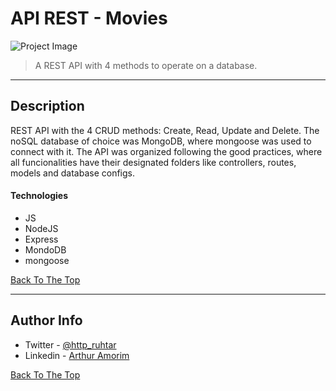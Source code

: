 # API REST - Movies

![Project Image](https://images-na.ssl-images-amazon.com/images/I/51WcUuvChzL.png)

> A REST API with 4 methods to operate on a database.

---

## Description

REST API with the 4 CRUD methods: Create, Read, Update and Delete. The noSQL database of choice was MongoDB, where mongoose was used to connect with it. 
The API was organized following the good practices, where all funcionalities have their designated folders like controllers, routes, models and database configs.

#### Technologies

- JS
- NodeJS
- Express
- MondoDB
- mongoose

[Back To The Top](#read-me-template)

---


## Author Info

- Twitter - [@http_ruhtar](https://twitter.com/http_ruhtar)
- Linkedin - [Arthur Amorim](https://www.linkedin.com/in/arthur-amorim-bs/)

[Back To The Top](#read-me-template)
